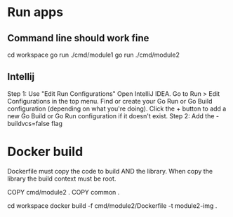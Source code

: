 # Run apps

## Command line should work fine

cd workspace
go run ./cmd/module1
go run ./cmd/module2

## Intellij

Step 1: Use "Edit Run Configurations"
Open IntelliJ IDEA.
Go to Run > Edit Configurations in the top menu.
Find or create your Go Run or Go Build configuration (depending on what you're doing).
Click the + button to add a new Go Build or Go Run configuration if it doesn't exist.
Step 2: Add the -buildvcs=false flag

# Docker build

Dockerfile must copy the code to build AND the library. When copy the library the build context must be root.

COPY cmd/module2 .
COPY common .

cd workspace
docker build -f cmd/module2/Dockerfile -t module2-img .